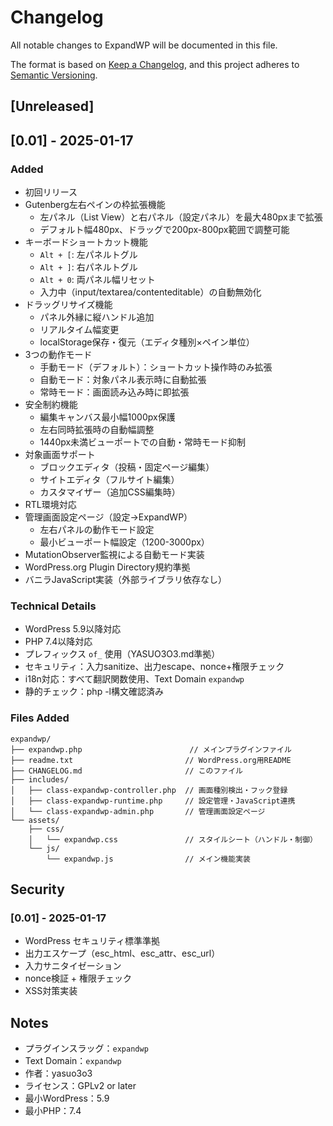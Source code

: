 # Changelog

All notable changes to ExpandWP will be documented in this file.

The format is based on [Keep a Changelog](https://keepachangelog.com/en/1.0.0/),
and this project adheres to [Semantic Versioning](https://semver.org/spec/v2.0.0.html).

## [Unreleased]

## [0.01] - 2025-01-17

### Added
- 初回リリース
- Gutenberg左右ペインの枠拡張機能
  - 左パネル（List View）と右パネル（設定パネル）を最大480pxまで拡張
  - デフォルト幅480px、ドラッグで200px-800px範囲で調整可能
- キーボードショートカット機能
  - `Alt + [`: 左パネルトグル
  - `Alt + ]`: 右パネルトグル
  - `Alt + 0`: 両パネル幅リセット
  - 入力中（input/textarea/contenteditable）の自動無効化
- ドラッグリサイズ機能
  - パネル外縁に縦ハンドル追加
  - リアルタイム幅変更
  - localStorage保存・復元（エディタ種別×ペイン単位）
- 3つの動作モード
  - 手動モード（デフォルト）：ショートカット操作時のみ拡張
  - 自動モード：対象パネル表示時に自動拡張
  - 常時モード：画面読み込み時に即拡張
- 安全制約機能
  - 編集キャンバス最小幅1000px保護
  - 左右同時拡張時の自動幅調整
  - 1440px未満ビューポートでの自動・常時モード抑制
- 対象画面サポート
  - ブロックエディタ（投稿・固定ページ編集）
  - サイトエディタ（フルサイト編集）
  - カスタマイザー（追加CSS編集時）
- RTL環境対応
- 管理画面設定ページ（設定→ExpandWP）
  - 左右パネルの動作モード設定
  - 最小ビューポート幅設定（1200-3000px）
- MutationObserver監視による自動モード実装
- WordPress.org Plugin Directory規約準拠
- バニラJavaScript実装（外部ライブラリ依存なし）

### Technical Details
- WordPress 5.9以降対応
- PHP 7.4以降対応
- プレフィックス `of_` 使用（YASUO3O3.md準拠）
- セキュリティ：入力sanitize、出力escape、nonce+権限チェック
- i18n対応：すべて翻訳関数使用、Text Domain `expandwp`
- 静的チェック：php -l構文確認済み

### Files Added
```
expandwp/
├── expandwp.php                        // メインプラグインファイル
├── readme.txt                         // WordPress.org用README
├── CHANGELOG.md                       // このファイル
├── includes/
│   ├── class-expandwp-controller.php  // 画面種別検出・フック登録
│   ├── class-expandwp-runtime.php     // 設定管理・JavaScript連携
│   └── class-expandwp-admin.php       // 管理画面設定ページ
└── assets/
    ├── css/
    │   └── expandwp.css               // スタイルシート（ハンドル・制御）
    └── js/
        └── expandwp.js                // メイン機能実装
```

## Security

### [0.01] - 2025-01-17
- WordPress セキュリティ標準準拠
- 出力エスケープ（esc_html、esc_attr、esc_url）
- 入力サニタイゼーション
- nonce検証 + 権限チェック
- XSS対策実装

## Notes

- プラグインスラッグ：`expandwp`
- Text Domain：`expandwp`
- 作者：yasuo3o3
- ライセンス：GPLv2 or later
- 最小WordPress：5.9
- 最小PHP：7.4
